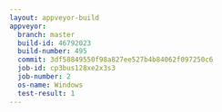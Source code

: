 ```yaml
---
layout: appveyor-build
appveyor:
  branch: master
  build-id: 46792023
  build-number: 495
  commit: 3df58849550f98a827ee527b4b84062f097250c6
  job-id: cp3bus128xe2x3s3
  job-number: 2
  os-name: Windows
  test-result: 1
---
```

